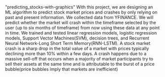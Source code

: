 "predicting_stocks-with-graphics" 
With this project, we are designing an ML algorithm to predict stock market prices and crashes by only relying on past and present information. 
We collected data from YFINANCE. 
We will predict whether the market will crash within the timeframe selected by the user (up to six months of timeframe) from now using these data at any point in time. We trained and tested linear regression models, logistic regression models, Support Vector Machines(SVM), decision trees, and Recurrent Neural Network-Long Short Term Memory(RNN-LSTM).
A stock market crash is a sharp drop in the total value of a market with prices typically declining more than 10% within a few days. 
A crash happens due to a massive sell-off that occurs when a majority of market participants try to sell their assets at the same time and is attributable to the burst of a price bubble(price bubbles imply that markets are inefficient)
